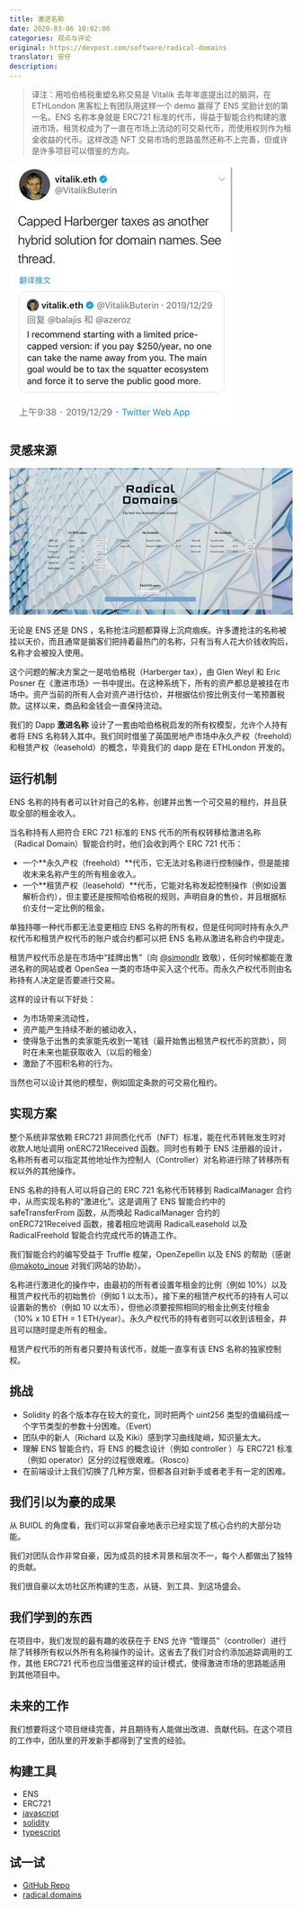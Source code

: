 ```yaml
---
title: 激进名称
date: 2020-03-06 10:02:00
categories: 观点与评论
original: https://devpost.com/software/radical-domains
translator: 安仔
description: 
---
```


>译注：用哈伯格税重塑名称交易是 Vitalik 去年年底提出过的脑洞，在 ETHLondon 黑客松上有团队用这样一个 demo 赢得了 ENS 奖励计划的第一名。ENS 名称本身就是 ERC721 标准的代币，得益于智能合约构建的激进市场，租赁权成为了一直在市场上流动的可交易代币，而使用权则作为租金收益的代币。这样改造 NFT 交易市场的思路虽然还称不上完善，但或许是许多项目可以借鉴的方向。

![用哈伯格税重塑名称交易是 Vitalik 去年年底提出过的](/images/news/2020-03-06-radical-domains/radical-domains-01.png)

## 灵感来源

![激进名称 Radical Domain](/images/news/2020-03-06-radical-domains/radical-domains-02.png)

无论是 ENS 还是 DNS ，名称抢注问题都算得上沉疴痼疾。许多遭抢注的名称被挂以天价，而且通常是掮客们把持着最热门的名称，只有当有人花大价钱收购后，名称才会被投入使用。

这个问题的解决方案之一是哈伯格税（Harberger tax），由 Glen Weyl 和 Eric Posner 在《激进市场》一书中提出。在这种系统下，所有的资产都总是被挂在市场中。资产当前的所有人会对资产进行估价，并根据估价按比例支付一笔预置税款。这样以来，商品和金钱会一直保持流动。

我们的 Dapp **激进名称** 设计了一套由哈伯格税启发的所有权模型，允许个人持有者将 ENS 名称转入其中。我们同时借鉴了英国房地产市场中永久产权（freehold）和租赁产权（leasehold）的概念，毕竟我们的 dapp 是在 ETHLondon 开发的。

## 运行机制

ENS 名称的持有者可以针对自己的名称，创建并出售一个可交易的租约，并且获取全部的租金收入。

当名称持有人把符合 ERC 721 标准的 ENS 代币的所有权转移给激进名称（Radical Domain）智能合约时，他们会收到两个 ERC 721 代币：

* 一个**永久产权（freehold）**代币，它无法对名称进行控制操作，但是能接收未来名称产生的所有租金收入。
* 一个**租赁产权（leasehold）**代币，它能对名称发起控制操作（例如设置解析合约），但主要还是按照哈伯格税的规则，声明自身的售价，并且根据标价支付一定比例的租金。

单独持哪一种代币都无法变更相应 ENS 名称的所有权，但是任何同时持有永久产权代币和租赁产权代币的账户或合约都可以把 ENS 名称从激进名称合约中提走。

租赁产权代币总是在市场中“挂牌出售”（向 [@simondlr](https://twitter.com/simondlr) 致敬），任何时候都能在激进名称的网站或者 OpenSea 一类的市场中买入这个代币。而永久产权代币则由名称持有人决定是否要进行交易。

这样的设计有以下好处：

* 为市场带来流动性，
* 资产能产生持续不断的被动收入，
* 使得急于出售的卖家能先收到一笔钱（最开始售出租赁产权代币的货款），同时在未来也能获取收入（以后的租金）
* 激励了不囤积名称的行为。

当然也可以设计其他的模型，例如固定条款的可交易化租约。

## 实现方案

整个系统非常依赖 ERC721 非同质化代币（NFT）标准，能在代币转账发生时对收款人地址调用 onERC721Received 函数。同时也有赖于 ENS 注册器的设计，名称所有者可以指定其他地址作为控制人（Controller）对名称进行除了转移所有权以外的其他操作。

ENS 名称的持有人可以将自己的 ERC 721 名称代币转移到 RadicalManager 合约中，从而实现名称的“激进化”。这是调用了 ENS 智能合约中的 safeTransferFrom 函数，从而唤起 RadicalManager 合约的 onERC721Received 函数，接着相应地调用 RadicalLeasehold 以及 RadicalFreehold 智能合约完成代币的铸造工作。

我们智能合约的编写受益于 Truffle 框架，OpenZepellin 以及 ENS 的帮助（感谢 [@makoto_inoue](https://twitter.com/makoto_inoue) 对我们网站的协助）。

名称进行激进化的操作中，由最初的所有者设置年租金的比例（例如 10%）以及租赁产权代币的初始售价（例如 1 以太币）。接下来的租赁产权代币的持有人可以设置新的售价（例如 10 以太币），但他必须要按照相同的租金比例支付租金（10% x 10 ETH = 1 ETH/year）。永久产权代币的持有者则可以收到该租金，并且可以随时提走所有的租金。

 租赁产权代币的所有者只要持有该代币，就能一直享有该 ENS 名称的独家控制权。

## 挑战

* Solidity 的各个版本存在较大的变化，同时把两个 uint256 类型的值编码成一个字节类型的参数十分困难。（Evert）
* 团队中的新人（Richard 以及 Kiki）感到学习曲线陡峭，知识量太大。
* 理解 ENS 智能合约，将 ENS 的概念设计（例如 controller ）与 ERC721 标准（例如 operator）区分的过程很艰难。（Rosco）
* 在前端设计上我们切换了几种方案，但都各自对新手或者老手有一定的困难。

## 我们引以为豪的成果

从 BUIDL 的角度看，我们可以非常自豪地表示已经实现了核心合约的大部分功能。

我们对团队合作非常自豪，因为成员的技术背景和层次不一，每个人都做出了独特的贡献。

我们很自豪以太坊社区所构建的生态，从链、到工具、到这场盛会。

## 我们学到的东西

在项目中，我们发现的最有趣的收获在于 ENS 允许 “管理员”（controller）进行除了转移所有权以外所有名称操作的设计。这省去了我们对合约添加追踪调用的工作，其他 ERC721 代币也应当借鉴这样的设计模式，使得激进市场的思路能适用到其他项目中。

## 未来的工作

我们想要将这个项目继续完善，并且期待有人能做出改进、贡献代码。在这个项目的工作中，团队里的开发新手都得到了宝贵的经验。

## 构建工具

* ENS
* ERC721
* [javascript](https://devpost.com/software/built-with/javascript)
* [solidity](https://devpost.com/software/built-with/solidity)
* [typescript](https://devpost.com/software/built-with/typescript)

## 试一试

* [GitHub Repo](https://github.com/rkalis/radical.domains)
* [radical.domains](https://radical.domains)
